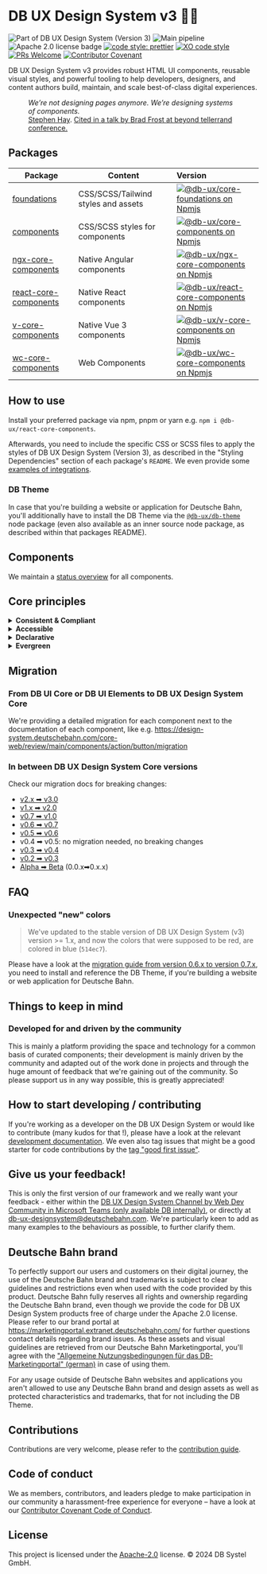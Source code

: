 <!-- markdownlint-configure-file { "MD013": false, "MD041":false } -->
<!-- markdownlint-disable MD033 MD010 -->

<picture><source srcset="https://design-system.deutschebahn.com/images/db-ux-design-system-v3-header.avif" type="image/avif"><source srcset="https://design-system.deutschebahn.com/images/db-ux-design-system-v3-header.webp" type="image/webp"><img src="https://design-system.deutschebahn.com/images/db-ux-design-system-v3-header.jpg" alt=""></picture>

# DB UX Design System v3 🚂💖

![Part of DB UX Design System (Version 3)](https://img.shields.io/badge/Part%20of-DB%20UX%20Design%20System%20v3-d7dce1.svg)
![Main pipeline](https://github.com/db-ux-design-system/core-web/actions/workflows/default.yml/badge.svg)
![Apache 2.0 license badge](https://img.shields.io/badge/License-Apache_2.0-blue.svg)
[![code style: prettier](https://img.shields.io/badge/code_style-prettier-ff69b4.svg?style=flat-square)](https://github.com/prettier/prettier)
[![XO code style](https://img.shields.io/badge/code_style-XO-5ed9c7.svg)](https://github.com/xojs/xo)
[![PRs Welcome](https://img.shields.io/badge/PRs-welcome-brightgreen.svg?style=flat-square)](http://makeapullrequest.com)
[![Contributor Covenant](https://img.shields.io/badge/Contributor%20Covenant-2.0-4baaaa.svg)](CODE-OF-CONDUCT.md)

DB UX Design System v3 provides robust HTML UI components, reusable visual styles, and powerful tooling to help developers,
designers, and content authors build, maintain, and scale best-of-class digital experiences.

<figure>
	<cite>We’re not designing pages anymore. We’re designing systems of components.</cite>
	<figcaption><a href="https://bradfrost.com/blog/post/bdconf-stephen-hay-presents-responsive-design-workflow/" target="_blank" rel="noopener noreferrer">Stephen Hay</a>. <a href="https://vimeo.com/67476280" title="Brad Frosts at beyond tellerrand conference regarding Atomic Design" target="_blank" rel="noopener noreferrer">Cited in a talk by Brad Frost at beyond tellerrand conference.</a></figcaption>
</figure>

## Packages

| Package                                                                                         | Content                             | Version                                                                                                                                                                                                                                                                                                                            |
| ----------------------------------------------------------------------------------------------- | ----------------------------------- | :--------------------------------------------------------------------------------------------------------------------------------------------------------------------------------------------------------------------------------------------------------------------------------------------------------------------------------- |
| [foundations](https://github.com/db-ux-design-system/core-web/tree/main/packages/foundations)   | CSS/SCSS/Tailwind styles and assets | [![@db-ux/core-foundations on Npmjs](https://img.shields.io/badge/dynamic/json?url=https%3A%2F%2Fapi.github.com%2Frepos%2Fdb-ux-design-system%2Fcore-web%2Freleases%2Flatest&query=%24.tag_name&label=npm&color=ed1c24 "npm version")](https://npmjs.com/package/@db-ux/core-foundations "DB UX Design System – on NPM")           |
| [components](https://github.com/db-ux-design-system/core-web/tree/main/packages/components)     | CSS/SCSS styles for components      | [![@db-ux/core-components on Npmjs](https://img.shields.io/badge/dynamic/json?url=https%3A%2F%2Fapi.github.com%2Frepos%2Fdb-ux-design-system%2Fcore-web%2Freleases%2Flatest&query=%24.tag_name&label=npm&color=ed1c24 "npm version")](https://npmjs.com/package/@db-ux/core-components "DB UX Design System – on NPM")             |
| [ngx-core-components](https://github.com/db-ux-design-system/core-web/tree/main/output/angular) | Native Angular components           | [![@db-ux/ngx-core-components on Npmjs](https://img.shields.io/badge/dynamic/json?url=https%3A%2F%2Fapi.github.com%2Frepos%2Fdb-ux-design-system%2Fcore-web%2Freleases%2Flatest&query=%24.tag_name&label=npm&color=ed1c24 "npm version")](https://npmjs.com/package/@db-ux/ngx-core-components "DB UX Design System – on NPM")     |
| [react-core-components](https://github.com/db-ux-design-system/core-web/tree/main/output/react) | Native React components             | [![@db-ux/react-core-components on Npmjs](https://img.shields.io/badge/dynamic/json?url=https%3A%2F%2Fapi.github.com%2Frepos%2Fdb-ux-design-system%2Fcore-web%2Freleases%2Flatest&query=%24.tag_name&label=npm&color=ed1c24 "npm version")](https://npmjs.com/package/@db-ux/react-core-components "DB UX Design System – on NPM") |
| [v-core-components](https://github.com/db-ux-design-system/core-web/tree/main/output/vue)       | Native Vue 3 components             | [![@db-ux/v-core-components on Npmjs](https://img.shields.io/badge/dynamic/json?url=https%3A%2F%2Fapi.github.com%2Frepos%2Fdb-ux-design-system%2Fcore-web%2Freleases%2Flatest&query=%24.tag_name&label=npm&color=ed1c24 "npm version")](https://npmjs.com/package/@db-ux/v-core-components "DB UX Design System – on NPM")         |
| [wc-core-components](https://github.com/db-ux-design-system/core-web/tree/main/output/stencil)  | Web Components                      | [![@db-ux/wc-core-components on Npmjs](https://img.shields.io/badge/dynamic/json?url=https%3A%2F%2Fapi.github.com%2Frepos%2Fdb-ux-design-system%2Fcore-web%2Freleases%2Flatest&query=%24.tag_name&label=npm&color=ed1c24 "npm version")](https://npmjs.com/package/@db-ux/wc-core-components "DB UX Design System – on NPM")       |

## How to use

Install your preferred package via npm, pnpm or yarn e.g. `npm i @db-ux/react-core-components`.

Afterwards, you need to include the specific CSS or SCSS files to apply the styles of DB UX Design System (Version 3), as described in the "Styling Dependencies" section of each package's `README`.
We even provide some [examples of integrations](https://github.com/db-ux-design-system/examples).

### DB Theme

In case that you're building a website or application for Deutsche Bahn, you'll additionally have to install the DB Theme via the [`@db-ux/db-theme`](https://www.npmjs.com/package/@db-ux/db-theme) node package (even also available as an inner source node package, as described within that packages README).

## Components

We maintain a [status overview](https://github.com/orgs/db-ux-design-system/projects/4/views/1) for all components.

## Core principles

<details>
  <summary><strong>
	Consistent & Compliant
	</strong></summary>

DB UX Design System Core Web is part of [DB UX Design System](https://marketingportal.extranet.deutschebahn.com/marketingportal/Design-Anwendungen/DB-UX-Design-System/Design-fuer-Apps-Web/UI-Komponenten),
that are the guidelines for any Personenverkehr Customer and Deutsche Bahn Enterprise website and web applications.

</details>

<details>
  <summary><strong>Accessible</strong></summary>

DB UX Design System leverages semantic HTML, ARIA roles, states and properties to apply our styles wherever possible, thus
enforcing correct, accessible markup. And we're quality checking this in partnership with
the [Team Digital Accessibility](https://db.de/8pei5n).

</details>
<details>
  <summary><strong>Declarative</strong></summary>

DB UX Design System uses declarative selectors instead of visual helpers to ensure our HTML class names and structure are human
read- and understandable, lean, performant and so much easier to update.

</details>
<details>
  <summary><strong>Evergreen</strong></summary>

As [DB UX Design System](https://marketingportal.extranet.deutschebahn.com/marketingportal/Design-Anwendungen/DB-UX-Design-System/Design-fuer-Apps-Web/UI-Komponenten) evolves, so does DB UX Design System version 3, meaning apps only need to keep their DB UX Design System Core Web package updated to ensure the latest look and feel.

</details>

## Migration

### From DB UI Core or DB UI Elements to DB UX Design System Core

We're providing a detailed migration for each component next to the documentation of each component, like e.g.
<https://design-system.deutschebahn.com/core-web/review/main/components/action/button/migration>

### In between DB UX Design System Core versions

Check our migration docs for breaking changes:

- [v2.x ➡ v3.0](https://github.com/db-ux-design-system/core-web/blob/main/docs/migration/v2.x.x-to-v3.0.0.md)
- [v1.x ➡ v2.0](https://github.com/db-ux-design-system/core-web/blob/main/docs/migration/v1.x.x-to-v2.0.0.md)
- [v0.7 ➡ v1.0](https://github.com/db-ux-design-system/core-web/blob/main/docs/migration/v0.7.x-to-v1.0.0.md)
- [v0.6 ➡ v0.7](https://github.com/db-ux-design-system/core-web/blob/main/docs/migration/v0.6.x-to-v0.7.x.md)
- [v0.5 ➡ v0.6](https://github.com/db-ux-design-system/core-web/blob/main/docs/migration/v0.5.x-to-v0.6.x.md)
- v0.4 ➡ v0.5: no migration needed, no breaking changes
- [v0.3 ➡ v0.4](https://github.com/db-ux-design-system/core-web/blob/main/docs/migration/v0.3.x-to-v0.4.x.md)
- [v0.2 ➡ v0.3](https://github.com/db-ux-design-system/core-web/blob/main/docs/migration/v0.2.x-to-v0.3.x.md)
- [Alpha ➡ Beta](https://github.com/db-ux-design-system/core-web/blob/main/docs/migration/alpha-beta.md) (0.0.x➡0.x.x)

## FAQ

### Unexpected "new" colors

> We've updated to the stable version of DB UX Design System (v3) version >= 1.x, and now the colors that were supposed to be red, are colored in blue (`514ec7`).

Please have a look at the [migration guide from version 0.6.x to version 0.7.x](https://github.com/db-ux-design-system/core-web/blob/main/docs/migration/v0.6.x-to-v0.7.x.md#removed-brand-assets), you need to install and reference the DB Theme, if you're building a website or web application for Deutsche Bahn.

## Things to keep in mind

### Developed for and driven by the community

This is mainly a platform providing the space and technology for a common basis of curated components; their development
is mainly driven by the community and adapted out of the work done in projects and through the huge amount of feedback
that we're gaining out of the community. So please support us in any way possible, this is greatly appreciated!

## How to start developing / contributing

If you're working as a developer on the DB UX Design System or would like to contribute (many kudos for that !), please have a look at the relevant [development documentation](docs/development.md). We even also tag issues that might be a good starter for code contributions by the [tag "good first issue"](https://github.com/db-ux-design-system/core-web/issues?q=is%3Aissue%20state%3Aopen%20label%3A%22good%20first%20issue%22).

<!-- markdownlint-disable MD026 -->

## Give us your feedback!

<!-- markdownlint-disable MD026 -->

<!-- markdownlint-disable MD033 -->

This is only the first version of our framework and we really want your feedback - either within
the <a href="https://db.de/krnm74" target="_blank" rel="noopener noreferrer">DB UX Design System Channel by Web Dev Community in
Microsoft Teams (only available DB internally)</a>, or directly
at [db-ux-designsystem@deutschebahn.com](mailto:db-ux-designsystem@deutschebahn.com). <!-- markdownlint-disable MD033 -->
We're particularly keen to add as many examples to the behaviours as possible, to further clarify them.

## Deutsche Bahn brand

To perfectly support our users and customers on their digital journey, the use of the Deutsche Bahn brand and trademarks is subject
to clear guidelines and restrictions even when used with the code provided by this product. Deutsche Bahn fully reserves all
rights and ownership regarding the Deutsche Bahn brand, even though we provide the code for DB UX Design System products free of
charge under the Apache 2.0 license.
Please refer to our brand portal at <https://marketingportal.extranet.deutschebahn.com/> for further questions
contact details regarding brand issues. As these assets and visual guidelines are retrieved from our Deutsche Bahn
Marketingportal, you'll agree with
the ["Allgemeine Nutzungsbedingungen für das DB-Marketingportal" (german)](https://marketingportal.extranet.deutschebahn.com/marketingportal/Nutzungsbedingungen-9702684#)
in case of using them.

For any usage outside of Deutsche Bahn websites and applications you aren't allowed to use any Deutsche Bahn brand and
design assets as well as protected characteristics and trademarks, that for not including the DB Theme.

## Contributions

Contributions are very welcome, please refer to the [contribution guide](https://github.com/db-ux-design-system/core-web/blob/main/CONTRIBUTING.md).

## Code of conduct

We as members, contributors, and leaders pledge to make participation in our
community a harassment-free experience for everyone – have a look at
our [Contributor Covenant Code of Conduct](https://github.com/db-ux-design-system/core-web/blob/main/CODE-OF-CONDUCT.md).

## License

This project is licensed under the [Apache-2.0](LICENSE) license. © 2024 DB Systel GmbH.
